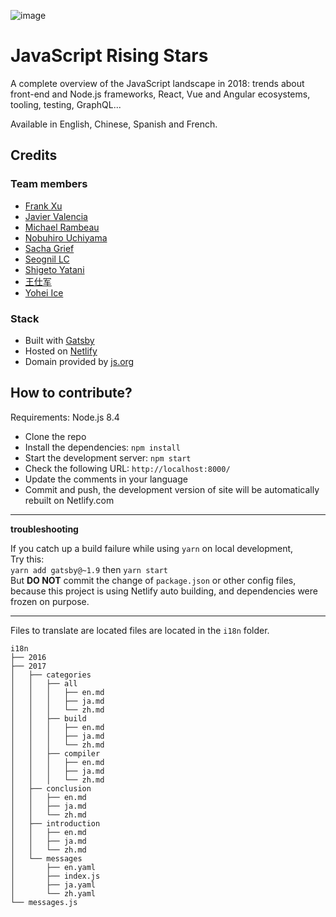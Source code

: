 ![image](https://user-images.githubusercontent.com/5546996/72196611-d39ae200-345c-11ea-9359-538c36db90b8.png)

# JavaScript Rising Stars

A complete overview of the JavaScript landscape in 2018: trends about front-end and Node.js frameworks, React, Vue and Angular ecosystems, tooling, testing, GraphQL...

Available in English, Chinese, Spanish and French.

## Credits

### Team members

- [Frank Xu](https://github.com/frankyxhl)
- [Javier Valencia](http://www.jvalen.com)
- [Michael Rambeau](https://michaelrambeau.com)
- [Nobuhiro Uchiyama](https://github.com/azukiwasher)
- [Sacha Grief](http://sachagreif.com/)
- [Seognil LC](https://github.com/seognil)
- [Shigeto Yatani](https://www.facebook.com/vanxx2)
- [王仕军](https://github.com/wangshijun)
- [Yohei Ice](https://github.com/meltedice)

### Stack

- Built with [Gatsby](https://www.gatsbyjs.org/)
- Hosted on [Netlify](https://www.netlify.com/)
- Domain provided by [js.org](https://dns.js.org/)

## How to contribute?

Requirements: Node.js 8.4

- Clone the repo
- Install the dependencies: `npm install`
- Start the development server: `npm start`
- Check the following URL: `http://localhost:8000/`
- Update the comments in your language
- Commit and push, the development version of site will be automatically rebuilt on Netlify.com

---

**troubleshooting**

If you catch up a build failure while using `yarn` on local development,  
Try this:  
`yarn add gatsby@~1.9` then `yarn start`  
But **DO NOT** commit the change of `package.json` or other config files, because this project is using Netlify auto building, and dependencies were frozen on purpose.

---

Files to translate are located files are located in the `i18n` folder.

```
i18n
├── 2016
├── 2017
│   ├── categories
│   │   ├── all
│   │   │   ├── en.md
│   │   │   ├── ja.md
│   │   │   └── zh.md
│   │   ├── build
│   │   │   ├── en.md
│   │   │   ├── ja.md
│   │   │   └── zh.md
│   │   ├── compiler
│   │   │   ├── en.md
│   │   │   ├── ja.md
│   │   │   └── zh.md
│   ├── conclusion
│   │   ├── en.md
│   │   ├── ja.md
│   │   └── zh.md
│   ├── introduction
│   │   ├── en.md
│   │   ├── ja.md
│   │   └── zh.md
│   └── messages
│       ├── en.yaml
│       ├── index.js
│       ├── ja.yaml
│       └── zh.yaml
└── messages.js
```
